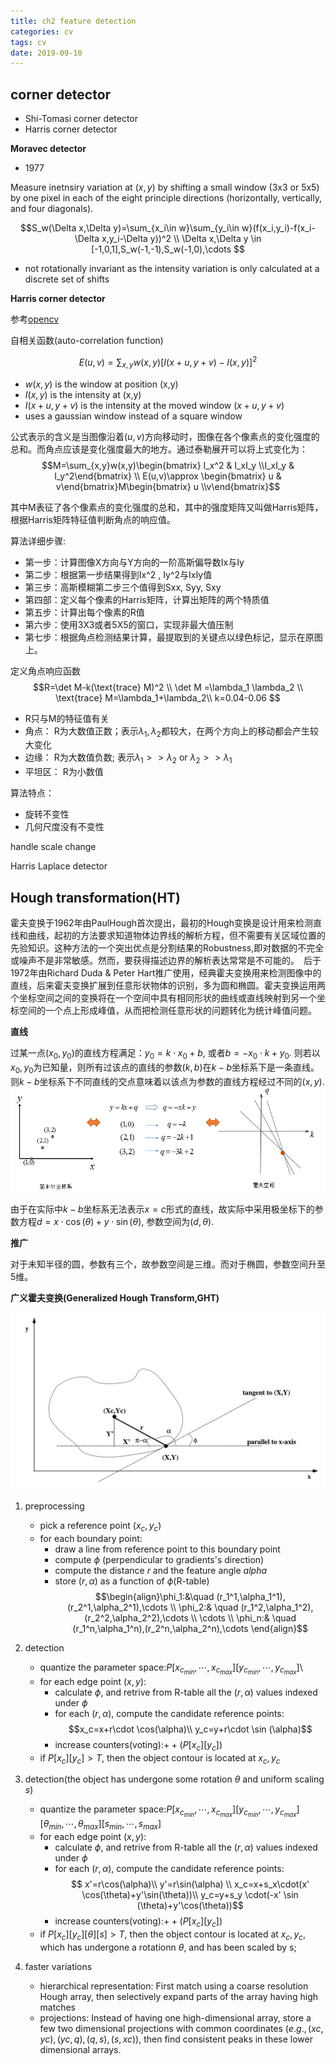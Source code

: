 ```yaml
---
title: ch2 feature detection
categories: cv
tags: cv
date: 2019-09-10
---
```



## corner detector

- Shi-Tomasi corner detector
- Harris corner detector

**Moravec detector**

- 1977

Measure inetnsiry variation at $(x,y)$ by shifting a small window (3x3 or 5x5) by one pixel in each of the eight principle directions (horizontally, vertically, and four diagonals).

$$S_w(\Delta x,\Delta y)=\sum_{x_i\in w}\sum_{y_i\in w}(f(x_i,y_i)-f(x_i-\Delta x,y_i-\Delta y))^2  \\
\Delta x,\Delta y \in [-1,0,1],S_w(-1,-1),S_w(-1,0),\cdots $$

- not rotationally invariant as the intensity variation is only calculated at a discrete set of shifts

**Harris corner detector**

参考[opencv](https://docs.opencv.org/2.4/doc/tutorials/features2d/trackingmotion/harris_detector/harris_detector.html#harris-detector)

自相关函数(auto-correlation function)

$$E(u,v)=\sum_{x,y}w(x,y)[I(x+u,y+v)-I(x,y)]^2$$

- $w(x,y)$ is the window at position (x,y)
- $I(x,y)$ is the intensity at (x,y)
- $I(x+u,y+v)$ is the intensity at the moved window $(x+u,y+v)$
- uses a gaussian window instead of a square window

公式表示的含义是当图像沿着$(u,v)$方向移动时，图像在各个像素点的变化强度的总和。而角点应该是变化强度最大的地方。通过泰勒展开可以将上式变化为：
$$M=\sum_{x,y}w(x,y)\begin{bmatrix} I_x^2 & I_xI_y \\I_xI_y & I_y^2\end{bmatrix}   \\
E(u,v)\approx \begin{bmatrix} u & v\end{bmatrix}M\begin{bmatrix} u \\v\end{bmatrix}$$

其中M表征了各个像素点的变化强度的总和，其中的强度矩阵又叫做Harris矩阵，根据Harris矩阵特征值判断角点的响应值。

算法详细步骤:

- 第一步：计算图像X方向与Y方向的一阶高斯偏导数Ix与Iy
- 第二步：根据第一步结果得到Ix^2 , Iy^2与IxIy值
- 第三步：高斯模糊第二步三个值得到Sxx, Syy, Sxy
- 第四部：定义每个像素的Harris矩阵，计算出矩阵的两个特质值
- 第五步：计算出每个像素的R值
- 第六步：使用3X3或者5X5的窗口，实现非最大值压制
- 第七步：根据角点检测结果计算，最提取到的关键点以绿色标记，显示在原图上。

定义角点响应函数
$$R=\det M-k(\text{trace} M)^2 \\
\det M =\lambda_1 \lambda_2 \\
\text{trace} M=\lambda_1+\lambda_2\\
k=0.04-0.06 $$

- R只与M的特征值有关
- 角点： R为大数值正数；表示$\lambda_1,\lambda_2$都较大，在两个方向上的移动都会产生较大变化
- 边缘： R为大数值负数; 表示$\lambda_1>>\lambda_2 \text{ or }\lambda_2>>\lambda_1$
- 平坦区： R为小数值

算法特点：

- 旋转不变性
- 几何尺度没有不变性

handle scale change

Harris Laplace detector


## Hough transformation(HT)

霍夫变换于1962年由PaulHough首次提出，最初的Hough变换是设计用来检测直线和曲线，起初的方法要求知道物体边界线的解析方程，但不需要有关区域位置的先验知识。这种方法的一个突出优点是分割结果的Robustness,即对数据的不完全或噪声不是非常敏感。然而，要获得描述边界的解析表达常常是不可能的。　后于1972年由Richard Duda & Peter Hart推广使用，经典霍夫变换用来检测图像中的直线，后来霍夫变换扩展到任意形状物体的识别，多为圆和椭圆。霍夫变换运用两个坐标空间之间的变换将在一个空间中具有相同形状的曲线或直线映射到另一个坐标空间的一个点上形成峰值，从而把检测任意形状的问题转化为统计峰值问题。

**直线**

过某一点$(x_0,y_0)$的直线方程满足：$y_0=k\cdot x_0+b$, 或者$b=-x_0\cdot k+y_0$. 则若以$x_0,y_0$为已知量，则所有过该点的直线的参数$(k,b)$在$k-b$坐标系下是一条直线。则$k-b$坐标系下不同直线的交点意味着以该点为参数的直线方程经过不同的$(x,y)$.
![hough1](pics/hough1.jpg)

由于在实际中$k-b$坐标系无法表示$x=c$形式的直线，故实际中采用极坐标下的参数方程$d=x\cdot \cos(\theta)+y\cdot \sin(\theta)$, 参数空间为$(d,\theta)$.

**推广**

对于未知半径的圆，参数有三个，故参数空间是三维。而对于椭圆，参数空间升至5维。

**广义霍夫变换(Generalized Hough Transform,GHT)**

![hough2](pics/hough2.png)

1. preprocessing
    - pick a reference point $(x_c,y_c)$
    - for each boundary point:
        - draw a line from reference point to this boundary point
        - compute $\phi$ (perpendicular to gradients's direction)
        - compute the distance $r$ and the feature angle $alpha$
        - store $(r,\alpha)$ as a function of $\phi$(R-table)
$$\begin{align}\phi_1:&\quad (r_1^1,\alpha_1^1),(r_2^1,\alpha_2^1),\cdots    \\
\phi_2:& \quad (r_1^2,\alpha_1^2),(r_2^2,\alpha_2^2),\cdots    \\
\cdots                                                  \\
\phi_n:& \quad (r_1^n,\alpha_1^n),(r_2^n,\alpha_2^n),\cdots 
\end{align}$$

2. detection
    - quantize the parameter space:$P[x_{c_{min}},\cdots,x_{c_{max}}][y_{c_{min}},\cdots,y_{c_{max}}]$\
    - for each edge point $(x,y)$:
        - calculate $\phi$, and retrive from R-table all the $(r,\alpha)$ values indexed under $\phi$
        - for each $(r,\alpha)$, compute the candidate reference points:
        $$x_c=x+r\cdot \cos(\alpha)\\ y_c=y+r\cdot \sin (\alpha)$$
        - increase counters(voting):$++(P[x_c][y_c])$
    - if $P[x_c][y_c]>T$, then the object contour is located at $x_c,y_c$

3. detection(the object has undergone some rotation $\theta$ and uniform scaling $s$)
    - quantize the parameter space:$P[x_{c_{min}},\cdots,x_{c_{max}}][y_{c_{min}},\cdots,y_{c_{max}}][\theta_{min},\cdots,\theta_{max}][s_{min},\cdots,s_{max}]$
    - for each edge point $(x,y)$:
        - calculate $\phi$, and retrive from R-table all the $(r,\alpha)$ values indexed under $\phi$
        - for each $(r,\alpha)$, compute the candidate reference points:
        $$  x'=r\cos(\alpha)\\
            y'=r\sin(\alpha)    \\
        x_c=x+s_x\cdot(x' \cos(\theta)+y'\sin(\theta))\\ 
        y_c=y+s_y \cdot(-x' \sin (\theta)+y'\cos(\theta))$$
        - increase counters(voting):$++(P[x_c][y_c])$
    - if $P[x_c][y_c][\theta][s]>T$, then the object contour is located at $x_c,y_c$, which has undergone a rotationn $\theta$, and has been scaled by s;
4. faster variations
    - hierarchical representation: First match using a coarse resolution Hough array, then selectively expand parts of the array having high matches
    - projections: Instead of having one high-dimensional array, store a few two dimensional projections with common coordinates ($e.g., (xc, yc), (yc,q), (q, s), (s, xc)$), then find consistent peaks in these lower dimensional arrays.

